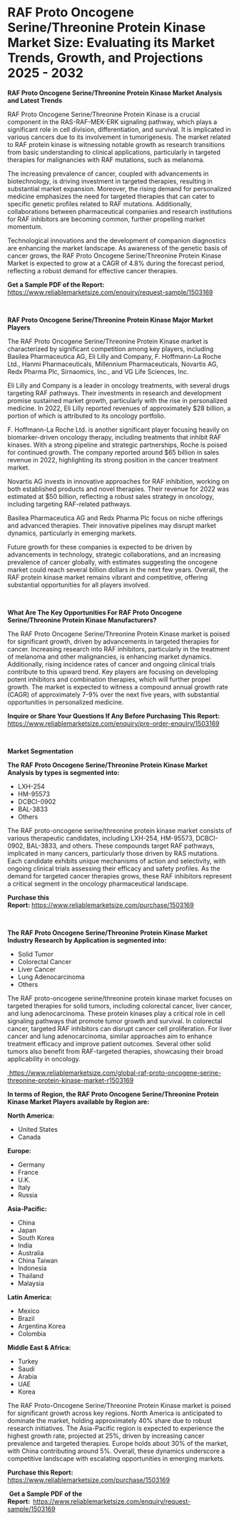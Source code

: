 <p><h1>RAF Proto Oncogene Serine/Threonine Protein Kinase Market Size: Evaluating its Market Trends, Growth, and Projections 2025 - 2032</h1></p><p><strong>RAF Proto Oncogene Serine/Threonine Protein Kinase Market Analysis and Latest Trends</strong></p>
<p><p>RAF Proto Oncogene Serine/Threonine Protein Kinase is a crucial component in the RAS-RAF-MEK-ERK signaling pathway, which plays a significant role in cell division, differentiation, and survival. It is implicated in various cancers due to its involvement in tumorigenesis. The market related to RAF protein kinase is witnessing notable growth as research transitions from basic understanding to clinical applications, particularly in targeted therapies for malignancies with RAF mutations, such as melanoma.</p><p>The increasing prevalence of cancer, coupled with advancements in biotechnology, is driving investment in targeted therapies, resulting in substantial market expansion. Moreover, the rising demand for personalized medicine emphasizes the need for targeted therapies that can cater to specific genetic profiles related to RAF mutations. Additionally, collaborations between pharmaceutical companies and research institutions for RAF inhibitors are becoming common, further propelling market momentum. </p><p>Technological innovations and the development of companion diagnostics are enhancing the market landscape. As awareness of the genetic basis of cancer grows, the RAF Proto Oncogene Serine/Threonine Protein Kinase Market is expected to grow at a CAGR of 4.8% during the forecast period, reflecting a robust demand for effective cancer therapies.</p></p>
<p><strong>Get a Sample PDF of the Report:&nbsp;</strong> <a href="https://www.reliablemarketsize.com/enquiry/request-sample/1503169?utm_campaign=3007&utm_medium=2&utm_source=Github&utm_content=ia&utm_term=19042025&utm_id=raf-proto-oncogene-serinethreonine-protein-kinase">https://www.reliablemarketsize.com/enquiry/request-sample/1503169</a></p>
<p>&nbsp;</p>
<p><strong>RAF Proto Oncogene Serine/Threonine Protein Kinase Major Market Players</strong></p>
<p><p>The RAF Proto Oncogene Serine/Threonine Protein Kinase market is characterized by significant competition among key players, including Basilea Pharmaceutica AG, Eli Lilly and Company, F. Hoffmann-La Roche Ltd., Hanmi Pharmaceuticals, Millennium Pharmaceuticals, Novartis AG, Redx Pharma Plc, Sirnaomics, Inc., and VG Life Sciences, Inc. </p><p>Eli Lilly and Company is a leader in oncology treatments, with several drugs targeting RAF pathways. Their investments in research and development promise sustained market growth, particularly with the rise in personalized medicine. In 2022, Eli Lilly reported revenues of approximately $28 billion, a portion of which is attributed to its oncology portfolio.</p><p>F. Hoffmann-La Roche Ltd. is another significant player focusing heavily on biomarker-driven oncology therapy, including treatments that inhibit RAF kinases. With a strong pipeline and strategic partnerships, Roche is poised for continued growth. The company reported around $65 billion in sales revenue in 2022, highlighting its strong position in the cancer treatment market.</p><p>Novartis AG invests in innovative approaches for RAF inhibition, working on both established products and novel therapies. Their revenue for 2022 was estimated at $50 billion, reflecting a robust sales strategy in oncology, including targeting RAF-related pathways.</p><p>Basilea Pharmaceutica AG and Redx Pharma Plc focus on niche offerings and advanced therapies. Their innovative pipelines may disrupt market dynamics, particularly in emerging markets. </p><p>Future growth for these companies is expected to be driven by advancements in technology, strategic collaborations, and an increasing prevalence of cancer globally, with estimates suggesting the oncogene market could reach several billion dollars in the next few years. Overall, the RAF protein kinase market remains vibrant and competitive, offering substantial opportunities for all players involved.</p></p>
<p>&nbsp;</p>
<p><strong>What Are The Key Opportunities For RAF Proto Oncogene Serine/Threonine Protein Kinase Manufacturers?</strong></p>
<p><p>The RAF Proto Oncogene Serine/Threonine Protein Kinase market is poised for significant growth, driven by advancements in targeted therapies for cancer. Increasing research into RAF inhibitors, particularly in the treatment of melanoma and other malignancies, is enhancing market dynamics. Additionally, rising incidence rates of cancer and ongoing clinical trials contribute to this upward trend. Key players are focusing on developing potent inhibitors and combination therapies, which will further propel growth. The market is expected to witness a compound annual growth rate (CAGR) of approximately 7-9% over the next five years, with substantial opportunities in personalized medicine.</p></p>
<p><strong>Inquire or Share Your Questions If Any Before Purchasing This Report:</strong> <a href="https://www.reliablemarketsize.com/enquiry/pre-order-enquiry/1503169?utm_campaign=3007&utm_medium=2&utm_source=Github&utm_content=ia&utm_term=19042025&utm_id=raf-proto-oncogene-serinethreonine-protein-kinase">https://www.reliablemarketsize.com/enquiry/pre-order-enquiry/1503169</a></p>
<p>&nbsp;</p>
<p><strong>Market Segmentation</strong></p>
<p><strong>The RAF Proto Oncogene Serine/Threonine Protein Kinase Market Analysis by types is segmented into:</strong></p>
<p><ul><li>LXH-254</li><li>HM-95573</li><li>DCBCI-0902</li><li>BAL-3833</li><li>Others</li></ul></p>
<p><p>The RAF proto-oncogene serine/threonine protein kinase market consists of various therapeutic candidates, including LXH-254, HM-95573, DCBCI-0902, BAL-3833, and others. These compounds target RAF pathways, implicated in many cancers, particularly those driven by RAS mutations. Each candidate exhibits unique mechanisms of action and selectivity, with ongoing clinical trials assessing their efficacy and safety profiles. As the demand for targeted cancer therapies grows, these RAF inhibitors represent a critical segment in the oncology pharmaceutical landscape.</p></p>
<p><strong>Purchase this Report:&nbsp;</strong><a href="https://www.reliablemarketsize.com/purchase/1503169?utm_campaign=3007&utm_medium=2&utm_source=Github&utm_content=ia&utm_term=19042025&utm_id=raf-proto-oncogene-serinethreonine-protein-kinase">https://www.reliablemarketsize.com/purchase/1503169</a></p>
<p>&nbsp;</p>
<p><strong>The RAF Proto Oncogene Serine/Threonine Protein Kinase Market Industry Research by Application is segmented into:</strong></p>
<p><ul><li>Solid Tumor</li><li>Colorectal Cancer</li><li>Liver Cancer</li><li>Lung Adenocarcinoma</li><li>Others</li></ul></p>
<p><p>The RAF proto-oncogene serine/threonine protein kinase market focuses on targeted therapies for solid tumors, including colorectal cancer, liver cancer, and lung adenocarcinoma. These protein kinases play a critical role in cell signaling pathways that promote tumor growth and survival. In colorectal cancer, targeted RAF inhibitors can disrupt cancer cell proliferation. For liver cancer and lung adenocarcinoma, similar approaches aim to enhance treatment efficacy and improve patient outcomes. Several other solid tumors also benefit from RAF-targeted therapies, showcasing their broad applicability in oncology.</p></p>
<p><a href="https://www.reliablemarketsize.com/global-raf-proto-oncogene-serine-threonine-protein-kinase-market-r1503169?utm_campaign=3007&utm_medium=2&utm_source=Github&utm_content=ia&utm_term=19042025&utm_id=raf-proto-oncogene-serinethreonine-protein-kinase">&nbsp;https://www.reliablemarketsize.com/global-raf-proto-oncogene-serine-threonine-protein-kinase-market-r1503169</a></p>
<p><strong>In terms of Region, the RAF Proto Oncogene Serine/Threonine Protein Kinase Market Players available by Region are:</strong></p>
<p>
    <p> <strong> North America: </strong>
        <ul>
            <li>United States</li>
            <li>Canada</li>
        </ul>
        </p> 
    <p> <strong> Europe: </strong>
        <ul>
            <li>Germany</li>
            <li>France</li>
            <li>U.K.</li>
            <li>Italy</li>
            <li>Russia</li>
        </ul>
        </p> 
    <p> <strong> Asia-Pacific: </strong>
        <ul>
            <li>China</li>
            <li>Japan</li>
            <li>South Korea</li>
            <li>India</li>
            <li>Australia</li>
            <li>China Taiwan</li>
            <li>Indonesia</li>
            <li>Thailand</li>
            <li>Malaysia</li>
        </ul>
        </p> 
    <p> <strong> Latin America: </strong>
        <ul>
            <li>Mexico</li>
            <li>Brazil</li>
            <li>Argentina Korea</li>
            <li>Colombia</li>
        </ul>
        </p> 
    <p> <strong> Middle East & Africa: </strong>
        <ul>
            <li>Turkey</li>
            <li>Saudi</li>
            <li>Arabia</li>
            <li>UAE</li>
            <li>Korea</li>
        </ul>
    </p>
    </p>
<p><p>The RAF Proto-Oncogene Serine/Threonine Protein Kinase market is poised for significant growth across key regions. North America is anticipated to dominate the market, holding approximately 40% share due to robust research initiatives. The Asia-Pacific region is expected to experience the highest growth rate, projected at 25%, driven by increasing cancer prevalence and targeted therapies. Europe holds about 30% of the market, with China contributing around 5%. Overall, these dynamics underscore a competitive landscape with escalating opportunities in emerging markets.</p></p>
<p><strong>Purchase this Report: </strong><a href="https://www.reliablemarketsize.com/purchase/1503169?utm_campaign=3007&utm_medium=2&utm_source=Github&utm_content=ia&utm_term=19042025&utm_id=raf-proto-oncogene-serinethreonine-protein-kinase">https://www.reliablemarketsize.com/purchase/1503169</a></p>
<p>&nbsp;<strong>Get a Sample PDF of the Report:&nbsp;&nbsp;</strong><a href="https://www.reliablemarketsize.com/enquiry/request-sample/1503169?utm_campaign=3007&utm_medium=2&utm_source=Github&utm_content=ia&utm_term=19042025&utm_id=raf-proto-oncogene-serinethreonine-protein-kinase">https://www.reliablemarketsize.com/enquiry/request-sample/1503169</a></p>
<p><strong></strong></p>
<p><p></p><p></p><p></p></p>